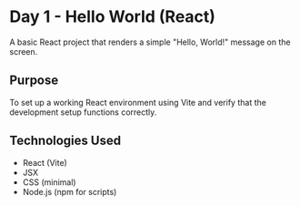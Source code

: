 # Day 1 - Hello World (React)

A basic React project that renders a simple "Hello, World!" message on the screen.

## Purpose

To set up a working React environment using Vite and verify that the development setup functions correctly.

## Technologies Used

- React (Vite)
- JSX
- CSS (minimal)
- Node.js (npm for scripts)
